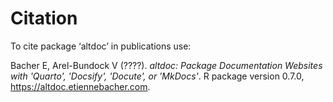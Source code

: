 # Citation

To cite package ‘altdoc’ in publications use:

<p>Bacher E, Arel-Bundock V (????).
<em>altdoc: Package Documentation Websites with 'Quarto', 'Docsify', 'Docute', or 'MkDocs'</em>.
R package version 0.7.0, <a href="https://altdoc.etiennebacher.com">https://altdoc.etiennebacher.com</a>. 
</p>
